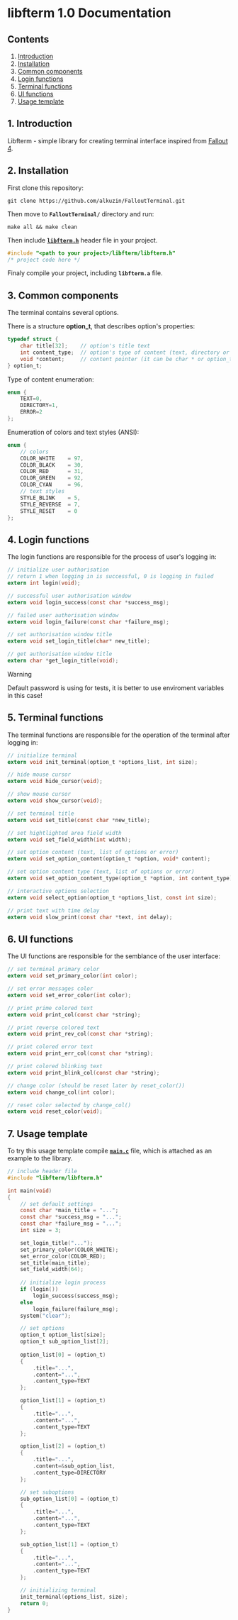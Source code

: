 # libfterm 1.0 Documentation

## Contents

1. [Introduction](#1-introduction)
2. [Installation](#2-installation)
3. [Common components](#3-common-components)
4. [Login functions](#4-login-functions)
5. [Terminal functions](#5-terminal-functions)
6. [UI functions](#6-ui-functions)
7. [Usage template](#7-usage-template)

## 1. Introduction

Libfterm - simple library for creating terminal interface inspired from [Fallout 4](https://fallout.bethesda.net/en/games/fallout-4).


## 2. Installation

First clone this repository:
```console
git clone https://github.com/alkuzin/FalloutTerminal.git
```
Then move to __`FalloutTerminal/`__ directory and run:
```console
make all && make clean
```
Then include [__`libfterm.h`__](../libfterm/libfterm.h) header file in your project.
```c
#include "<path to your project>/libfterm/libfterm.h"
/* project code here */
```
Finaly compile your project, including __`libfterm.a`__ file.

## 3. Common components

The terminal contains several options. 

There is a structure **option_t**, that describes option's properties:
```c
typedef struct {
    char title[32];    // option's title text 
    int content_type;  // option's type of content (text, directory or error)  
    void *content;     // content pointer (it can be char * or option_t *) 
} option_t;
```

Type of content enumeration:
```c
enum { 
    TEXT=0,
    DIRECTORY=1,
    ERROR=2
};
```

Enumeration of colors and text styles (ANSI):
```c
enum {
    // colors
    COLOR_WHITE    = 97,
    COLOR_BLACK    = 30,
    COLOR_RED      = 31,
    COLOR_GREEN    = 92,
    COLOR_CYAN     = 96,
    // text styles
    STYLE_BLINK    = 5,
    STYLE_REVERSE  = 7,
    STYLE_RESET    = 0
};
```

## 4. Login functions

The login functions are responsible for the process of user's logging in:

```c
// initialize user authorisation
// return 1 when logging in is successful, 0 is logging in failed
extern int login(void);

// successful user authorisation window
extern void login_success(const char *success_msg);

// failed user authorisation window
extern void login_failure(const char *failure_msg);

// set authorisation window title
extern void set_login_title(char* new_title);

// get authorisation window title
extern char *get_login_title(void);
```

> [!WARNING]
>  Default password is using for tests, it is better to use enviroment variables in this case!

## 5. Terminal functions

The terminal functions are responsible for the operation of the terminal after logging in:
```c
// initialize terminal
extern void init_terminal(option_t *options_list, int size);

// hide mouse cursor
extern void hide_cursor(void);

// show mouse cursor
extern void show_cursor(void);

// set terminal title
extern void set_title(const char *new_title);

// set hightlighted area field width
extern void set_field_width(int width);

// set option content (text, list of options or error)
extern void set_option_content(option_t *option, void* content);

// set option content type (text, list of options or error)
extern void set_option_content_type(option_t *option, int content_type);

// interactive options selection
extern void select_option(option_t *options_list, const int size);

// print text with time delay
extern void slow_print(const char *text, int delay);
```

## 6. UI functions

The UI functions are responsible for the semblance of the user interface:

```c
// set terminal primary color
extern void set_primary_color(int color);

// set error messages color
extern void set_error_color(int color);

// print prime colored text
extern void print_col(const char *string);

// print reverse colored text
extern void print_rev_col(const char *string);

// print colored error text
extern void print_err_col(const char *string);

// print colored blinking text
extern void print_blink_col(const char *string);

// change color (should be reset later by reset_color())
extern void change_col(int color);

// reset color selected by change_col()
extern void reset_color(void);
```
## 7. Usage template

To try this usage template compile [__`main.c`__](../main.c) file, which is attached as an example to the library.

```c
// include header file
#include "libfterm/libfterm.h"

int main(void)
{
    // set default settings
    const char *main_title = "...";
    const char *success_msg = "...";
    const char *failure_msg = "...";
    int size = 3;

    set_login_title("...");
    set_primary_color(COLOR_WHITE);
    set_error_color(COLOR_RED);
    set_title(main_title);
    set_field_width(64);
    
    // initialize login process
    if (login())
        login_success(success_msg);
    else
        login_failure(failure_msg);
    system("clear");

    // set options
    option_t option_list[size];
    option_t sub_option_list[2];
    
    option_list[0] = (option_t)
    {
        .title="...",
        .content="...",
        .content_type=TEXT
    };

    option_list[1] = (option_t)
    {
        .title="...",
        .content="...",     
        .content_type=TEXT
    };

    option_list[2] = (option_t)
    {
        .title="...", 
        .content=&sub_option_list,
        .content_type=DIRECTORY
    };

    // set suboptions
    sub_option_list[0] = (option_t)
    {
        .title="...",
        .content="...",
        .content_type=TEXT
    };

    sub_option_list[1] = (option_t)
    {
        .title="...",
        .content="...",
        .content_type=TEXT
    };

    // initializing terminal
    init_terminal(options_list, size);
    return 0;
}
```